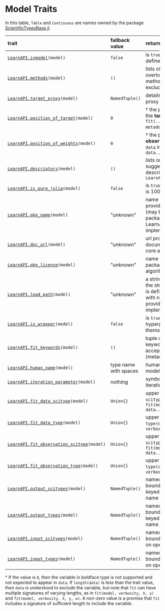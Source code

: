 # Model Traits

In this table, `Table` and `Continuous` are names owned by the package
[ScientificTypesBase.jl](https://github.com/JuliaAI/ScientificTypesBase.jl/).

| trait                                            | fallback value        | return value  | example |
|:-------------------------------------------------|:----------------------|:--------------|:--------|
| [`LearnAPI.ismodel`](@ref)`(model)`              | `false`               | is `true` for any model, as defined in [Models](@ref) | `true` |
| [`LearnAPI.methods`](@ref)`(model)`  | `()`                  | lists of all overloaded/implemented methods (traits excluded) | `(:fit, :predict)` |
| [`LearnAPI.target_proxy`](@ref)`(model)`    | `NamedTuple()`                  | details form of target proxy output | `(; predict=LearnAPI.Distribution()` |
| [`LearnAPI.position_of_target`](@ref)`(model)`   | `0`                   | † the positional index of the **target** in `data` in `fit(..., data...; metadata)` calls | 2 |
| [`LearnAPI.position_of_weights`](@ref)`(model)`  | `0`                   | † the positional index of **observation weights** in `data` in `fit(..., data...; metadata)` | 3 |
| [`LearnAPI.descriptors`](@ref)`(model)`          | `()`                  | lists one or more suggestive model descriptors from `LearnAPI.descriptors()` | (:classifier, :probabilistic) |
| [`LearnAPI.is_pure_julia`](@ref)`(model)`        | `false`               | is `true` if implementation is 100% Julia code | `true` |
| [`LearnAPI.pkg_name`](@ref)`(model)`             | "unknown"             | name of package providing core algorithm (may be different from package providing LearnAPI.jl implementation) | "DecisionTree" |
| [`LearnAPI.doc_url`](@ref)`(model)`               | "unknown"             | url providing documentation of the core algorithm  | "https://en.wikipedia.org/wiki/Decision_tree_learning" |
| [`LearnAPI.pkg_license`](@ref)`(model)`          | "unknown"             | name of license of package providing core algorithm | "MIT" |
| [`LearnAPI.load_path`](@ref)`(model)`            | "unknown"             | a string indicating where the struct `typeof(model)` is defined, beginning with name of package providing implementation | `FastTrees.LearnAPI.DecisionTreeClassifier` |
| [`LearnAPI.is_wrapper`](@ref)`(model)`          | `false`                | is `true` if one or more hyperparameters are themselves models | `true` |
| [`LearnAPI.fit_keywords`](@ref)`(model)`        |  `()`                  | tuple of symbols for keyword arguments accepted by `fit` (metadata) | `(:class_weights,)` |
| [`LearnAPI.human_name`](@ref)`(model)`          | type name with spaces  | human name for the model; should be a noun | "elastic net regressor" |
| [`LearnAPI.iteration_parameter`](@ref)`(model)` | nothing                | symbolic name of an iteration parameter | :epochs |
| [`LearnAPI.fit_data_scitype`](@ref)`(model)`    | `Union{}`              | upper bound on `scitype(data)` in `fit(model, verbosity, data...)` | `Tuple{ScientificTypesBase.Table(Continuous), AbstractVector{<:Continuous}}` |
| [`LearnAPI.fit_data_type`](@ref)`(model)`       | `Union{}`              | upper bound on `type(data)` in `fit(model, verbosity, data...)` | `Tuple{AbstractMatrix{<:Real}, AbstractVector{<:Real}}` |
| [`LearnAPI.fit_observation_scitype`](@ref)`(model)` | `Union{}`          | upper bound on `scitype(data)` in `fit(model, verbosity, data...)` | `Tuple{AbstractVector{<:Continuous}, Continuous}` |
| [`LearnAPI.fit_observation_type`](@ref)`(model)` | `Union{}`             | upper bound on `type(data)` in `fit(model, verbosity, data...)` | `Tuple{AbstractVector{<:Real}, Real}` |
| [`LearnAPI.output_scitypes`](@ref)`(model)`     | `NamedTuple()`         | named tuple of scitype bounds for outputs, keyed on operation name | `Tuple{AbstractVector{<:Continuous}}` |
| [`LearnAPI.output_types`](@ref)`(model)`        | `NamedTuple()`         | named tuple of type bounds for outputs, keyed on operation name | `Tuple{AbstractVector{<:Real}}` |
| [`LearnAPI.input_scitypes`](@ref)`(model)`      | `NamedTuple()`         | named tuple of scitype bounds for inputs, keyed on operation name | `Tuple{Table(Continuous)}` |
| [`LearnAPI.input_types`](@ref)`(model)`         | `NamedTuple()`         | named tuple of type bounds for inputs, keyed on operation name | `Tuple{AbstractMatrix{<:Real}}` |


† If the value is `0`, then the variable in boldface type is not supported and not
expected to appear in `data`. If `length(data)` is less than the trait value, then `data`
is understood to exclude the variable, but note that `fit` can have multiple signatures of
varying lengths, as in `fit(model, verbosity, X, y)` and `fit(model, verbosity, X, y,
w)`. A non-zero value is a promise that `fit` includes a signature of sufficient length to
include the variable.
